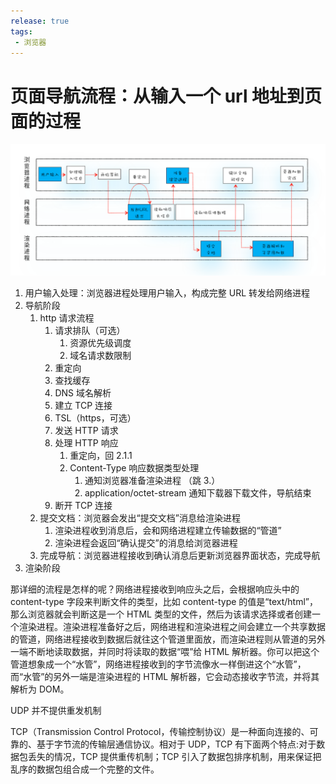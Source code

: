 ```yaml
---
release: true
tags:
 - 浏览器
---
```


# 页面导航流程：从输入一个 url 地址到页面的过程

![图 24](./images/1644852142145.png)  

1. 用户输入处理：浏览器进程处理用户输入，构成完整 URL 转发给网络进程
2. 导航阶段
   1. http 请求流程
      1. 请求排队（可选）
         1. 资源优先级调度
         2. 域名请求数限制
      2. 重定向
      3. 查找缓存
      4. DNS 域名解析
      5. 建立 TCP 连接 
      6. TSL（https，可选）
      7. 发送 HTTP 请求
      8. 处理 HTTP 响应
         1. 重定向，回 2.1.1
         2. Content-Type 响应数据类型处理
            1. 通知浏览器准备渲染进程 （跳 3.）
            2. application/octet-stream 通知下载器下载文件，导航结束
      9.  断开 TCP 连接
   2. 提交文档：浏览器会发出“提交文档”消息给渲染进程
      1. 渲染进程收到消息后，会和网络进程建立传输数据的“管道”
      2. 渲染进程会返回“确认提交”的消息给浏览器进程
   3. 完成导航：浏览器进程接收到确认消息后更新浏览器界面状态，完成导航
3. 渲染阶段



那详细的流程是怎样的呢？网络进程接收到响应头之后，会根据响应头中的 content-type 字段来判断文件的类型，比如 content-type 的值是“text/html”，那么浏览器就会判断这是一个 HTML 类型的文件，然后为该请求选择或者创建一个渲染进程。渲染进程准备好之后，网络进程和渲染进程之间会建立一个共享数据的管道，网络进程接收到数据后就往这个管道里面放，而渲染进程则从管道的另外一端不断地读取数据，并同时将读取的数据“喂”给 HTML 解析器。你可以把这个管道想象成一个“水管”，网络进程接收到的字节流像水一样倒进这个“水管”，而“水管”的另外一端是渲染进程的 HTML 解析器，它会动态接收字节流，并将其解析为 DOM。


UDP 并不提供重发机制

TCP（Transmission Control Protocol，传输控制协议）是一种面向连接的、可靠的、基于字节流的传输层通信协议。相对于 UDP，TCP 有下面两个特点:对于数据包丢失的情况，TCP 提供重传机制；TCP 引入了数据包排序机制，用来保证把乱序的数据包组合成一个完整的文件。
